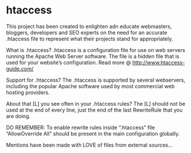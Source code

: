 # htaccess
This project has been created to enlighten adn educate webmasters, bloggers, developers and SEO experts on the need for an accurate .htaccess file to represent what their projects stand for appropriately.

What is .htaccess?
.htaccess is a configuration file for use on web servers running the Apache Web Server software. The file is a hidden file that is used for your website’s configuration. Read more @ http://www.htaccess-guide.com/

Support for .htaccess?
The .htaccess is supported by several webservers, including the popular Apache software used by most commercial web hosting providers.

About that [L] you see often in your .htaccess rules?
The [L] should not be used at the end of every line, just the end of the last RewriteRule that you are doing.

DO REMEMBER: To enable rewrite rules inside “.htaccess” file “AllowOverride All” should be present in the main configuration globally.

Mentions have been made with LOVE of files from external sources...
